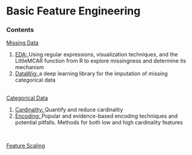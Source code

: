 # Basic Feature Engineering 

<h3>Contents</h3>

<a href="https://github.com/ioakeim-h/Data-Engineering/tree/main/Missing%20Data">Missing Data</a>
<ol>
  <li><a href="https://github.com/ioakeim-h/Data-Engineering/blob/main/Missing%20Data/Exploring%20Missing%20Data.ipynb">EDA: </a>Using regular expressions, visualization techniques, and the LittleMCAR function from R to explore missingness and determine its mechanism</li>
  <li><a href="https://github.com/ioakeim-h/Data-Engineering/blob/main/Missing%20Data/Deep%20Learning%20Imputation/Deep%20Learning%20Imputation%20(datawig).ipynb">DataWig: </a> a deep learning library for the imputation of missing categorical data</li>
</ol>
<br>
<a href="https://github.com/ioakeim-h/Data-Engineering/tree/main/Categorical%20Variables">Categorical Data</a>
<ol>
  <li><a href="https://github.com/ioakeim-h/Data-Engineering/blob/main/Categorical%20Variables/Quantifying%20and%20Reducing%20Cardinality.ipynb">Cardinality: </a>Quantify and reduce cardinality</li>
  <li><a href="https://github.com/ioakeim-h/Data-Engineering/blob/main/Categorical%20Variables/Encoding%20Categorical%20Variables.ipynb">Encoding: </a>Popular and evidence-based encoding techniques and potential pitfalls. Methods for both low and high cardinality features</li>
</ol>
<br>

<a href="https://github.com/ioakeim-h/Data-Engineering/blob/main/Feature%20Scaling/feature_scaling.ipynb">Feature Scaling</a>
